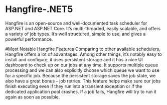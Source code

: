 # Hangfire-.NET5
Hangfire is an open-source and well-documented task scheduler for ASP.NET and ASP.NET Core. It’s multi-threaded, easily scalable, and offers a variety of job types. It’s well structured, simple to use, and gives a powerful performance.

#Most Notable Hangfire Features
Comparing to other available schedulers, Hangfire offers a lot of advantages. Among other things, it’s notably easy to install and configure, it uses persistent storage and it has a nice UI dashboard to check up on our jobs at any time. It supports multiple queue processing and we can also explicitly choose which queue we want to use for a specific job.
Because the persistent storage saves the job state, we also have a great bonus – job retries. This feature helps make sure our jobs finish executing even if they run into a transient exception or if the dedicated application pool crashes. If a job fails, Hangfire will try to run it again as soon as possible.
